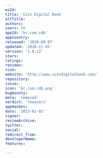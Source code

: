 ```yaml
---
wsId: 
title: 'Coin Digital Bank'
altTitle: 
authors: 
users: 50
appId: 'br.com.cdb'
appCountry: 
released: '2020-08-07'
updated: '2020-11-01'
version: '1.0.13'
stars: 
ratings: 
reviews: 
size: 
website: 'http://www.coindigitalbank.com/'
repository: 
issue: 
icon: 'br.com.cdb.png'
bugbounty: 
meta: 'removed'
verdict: 'fewusers'
appHashes: 
date: '2023-01-02'
signer: 
reviewArchive: 
twitter: 
social: 
redirect_from: 
developerName: 
features: 

---
```


